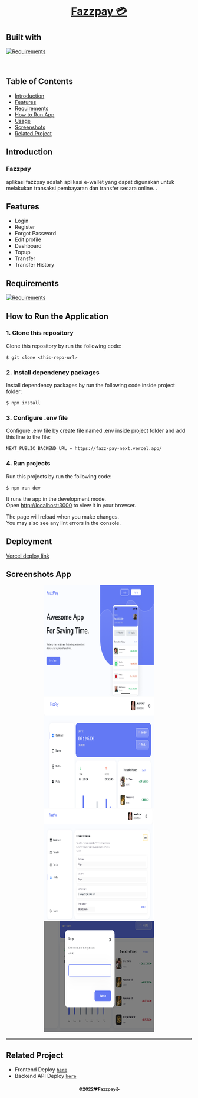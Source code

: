 <h1 align="center"><u>Fazzpay 💳</u></h1>
<p align="left">
<h2>Built with</h2>
</p>

[![Requirements](https://skillicons.dev/icons?i=react,next)](https://skillicons.dev)

<br>

## Table of Contents

-  [Introduction](#introduction)
-  [Features](#features)
-  [Requirements](#requirements)
-  [How to Run App](#How-to-Run-the-Application)
-  [Usage](#Development)
-  [Screenshots](#screenshots)
-  [Related Project](#related-project)

## Introduction

<h3>Fazzpay</h3>
<p>aplikasi fazzpay adalah aplikasi e-wallet yang dapat digunakan untuk melakukan transaksi pembayaran dan transfer secara online.
.</p>

## Features

-  Login
-  Register
-  Forgot Password
-  Edit profile
-  Dashboard
-  Topup
-  Transfer
-  Transfer History

## Requirements

[![Requirements](https://skillicons.dev/icons?i=figma,vscode,vercel)](https://skillicons.dev)

## How to Run the Application

### 1. Clone this repository

Clone this repository by run the following code:

```
$ git clone <this-repo-url>
```

### 2. Install dependency packages

Install dependency packages by run the following code inside project folder:

```
$ npm install
```

### 3. Configure .env file

Configure .env file by create file named .env inside project folder and add this line to the file:

```
NEXT_PUBLIC_BACKEND_URL = https://fazz-pay-next.vercel.app/
```

### 4. Run projects

Run this projects by run the following code:

```
$ npm run dev
```

It runs the app in the development mode.\
Open [http://localhost:3000](http://localhost:3000) to view it in your browser.

The page will reload when you make changes.\
You may also see any lint errors in the console.

## Deployment

[Vercel deploy link](https://fazz-pay-next.vercel.app/)

## Screenshots App

<table border="2">
    <div align="center">
        <img width="300" height="300" src="https://github.com/imbasri-dev/fazzpay-nextjs/blob/master/src/assets/Readme/Home.png?raw=true">
        <img width="300" height="300" src="https://github.com/imbasri-dev/fazzpay-nextjs/blob/master/src/assets/Readme/Dashboard.png?raw=true">
        <img width="300" height="300" src="https://github.com/imbasri-dev/fazzpay-nextjs/blob/master/src/assets/Readme/Profile.png?raw=true">
        <img width="300" height="300" src="https://github.com/imbasri-dev/fazzpay-nextjs/blob/master/src/assets/Readme/Topup.png?raw=true">
    </div>
</table>

## Related Project

-  Frontend Deploy [`here`](https://coffee-time-react.vercel.app/)
-  Backend API Deploy [`here`](https://coffee-time-be-new.vercel.app/)

<p align="center"><sub><b>&copy;2022❤️Fazzpay☕</b></sub></p>
